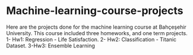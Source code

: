# Machine-learning-course-projects
Here are the projects done for the machine learning course at  Bahçeşehir University.
This course included three homeworks, and one term projects.
1- Hw1: Regression - Life Satisfaction.
2- Hw2: Classification - Titanic Dataset.
3-Hw3: Ensemble Learning
